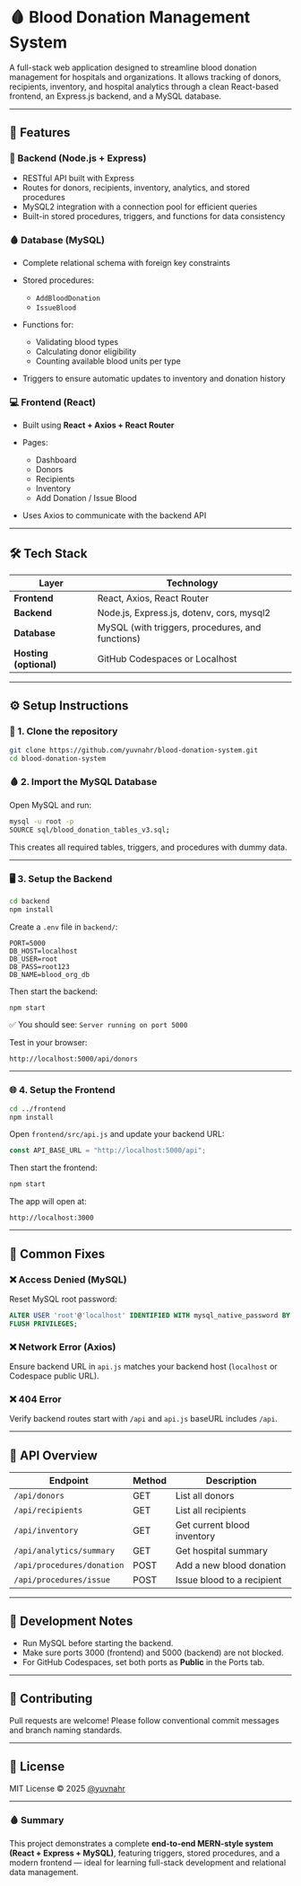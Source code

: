 # 🩸 Blood Donation Management System

A full-stack web application designed to streamline blood donation management for hospitals and organizations. It allows tracking of donors, recipients, inventory, and hospital analytics through a clean React-based frontend, an Express.js backend, and a MySQL database.

---

## 🚀 Features

### 🧩 Backend (Node.js + Express)

* RESTful API built with Express
* Routes for donors, recipients, inventory, analytics, and stored procedures
* MySQL2 integration with a connection pool for efficient queries
* Built-in stored procedures, triggers, and functions for data consistency

### 🩸 Database (MySQL)

* Complete relational schema with foreign key constraints
* Stored procedures:

  * `AddBloodDonation`
  * `IssueBlood`
* Functions for:

  * Validating blood types
  * Calculating donor eligibility
  * Counting available blood units per type
* Triggers to ensure automatic updates to inventory and donation history

### 💻 Frontend (React)

* Built using **React + Axios + React Router**
* Pages:

  * Dashboard
  * Donors
  * Recipients
  * Inventory
  * Add Donation / Issue Blood
* Uses Axios to communicate with the backend API

---

## 🛠️ Tech Stack

| Layer                  | Technology                                       |
| ---------------------- | ------------------------------------------------ |
| **Frontend**           | React, Axios, React Router                       |
| **Backend**            | Node.js, Express.js, dotenv, cors, mysql2        |
| **Database**           | MySQL (with triggers, procedures, and functions) |
| **Hosting (optional)** | GitHub Codespaces or Localhost                   |

---

## ⚙️ Setup Instructions

### 🧱 1. Clone the repository

```bash
git clone https://github.com/yuvnahr/blood-donation-system.git
cd blood-donation-system
```

### 🩸 2. Import the MySQL Database

Open MySQL and run:

```bash
mysql -u root -p
SOURCE sql/blood_donation_tables_v3.sql;
```

This creates all required tables, triggers, and procedures with dummy data.

---

### 🖥️ 3. Setup the Backend

```bash
cd backend
npm install
```

Create a `.env` file in `backend/`:

```env
PORT=5000
DB_HOST=localhost
DB_USER=root
DB_PASS=root123
DB_NAME=blood_org_db
```

Then start the backend:

```bash
npm start
```

✅ You should see: `Server running on port 5000`

Test in your browser:

```
http://localhost:5000/api/donors
```

---

### 🌐 4. Setup the Frontend

```bash
cd ../frontend
npm install
```

Open `frontend/src/api.js` and update your backend URL:

```js
const API_BASE_URL = "http://localhost:5000/api";
```

Then start the frontend:

```bash
npm start
```

The app will open at:

```
http://localhost:3000
```

---

## 🧠 Common Fixes

### ❌ Access Denied (MySQL)

Reset MySQL root password:

```sql
ALTER USER 'root'@'localhost' IDENTIFIED WITH mysql_native_password BY 'root123';
FLUSH PRIVILEGES;
```

### ❌ Network Error (Axios)

Ensure backend URL in `api.js` matches your backend host (`localhost` or Codespace public URL).

### ❌ 404 Error

Verify backend routes start with `/api` and `api.js` baseURL includes `/api`.

---

## 🧩 API Overview

| Endpoint                   | Method | Description                 |
| -------------------------- | ------ | --------------------------- |
| `/api/donors`              | GET    | List all donors             |
| `/api/recipients`          | GET    | List all recipients         |
| `/api/inventory`           | GET    | Get current blood inventory |
| `/api/analytics/summary`   | GET    | Get hospital summary        |
| `/api/procedures/donation` | POST   | Add a new blood donation    |
| `/api/procedures/issue`    | POST   | Issue blood to a recipient  |

---

## 🧰 Development Notes

* Run MySQL before starting the backend.
* Make sure ports 3000 (frontend) and 5000 (backend) are not blocked.
* For GitHub Codespaces, set both ports as **Public** in the Ports tab.

---

## 🤝 Contributing

Pull requests are welcome! Please follow conventional commit messages and branch naming standards.

---

## 📜 License

MIT License © 2025 [@yuvnahr](https://github.com/yuvnahr)

---

### 🩸 Summary

This project demonstrates a complete **end-to-end MERN-style system (React + Express + MySQL)**, featuring triggers, stored procedures, and a modern frontend — ideal for learning full-stack development and relational data management.
